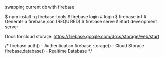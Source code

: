 swapping current db with firebase

$ npm install -g firebase-tools
$ firebase login   # login
$ firebase init    # Generate a firebase.json (REQUIRED)
$ firebase serve   # Start development server



Docs for cloud storage:
https://firebase.google.com/docs/storage/web/start

/*
firebase.auth() - Authentication
firebase.storage() - Cloud Storage
firebase.database() - Realtime Database
*/
